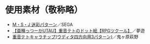 # 使用素材（敬称略）
* [M・S・J 迷彩パターン](http://kasaneteto.jp/twin_down.html)／SEGA
* [【亜種っつーかUTAU】重音テトのドット絵【RPGツクール】](http://piapro.jp/t/Ntrw)／夢遊
* [重音テトキャラチップ(ウディタ四方向用3パターン)](http://piapro.jp/t/CeSI)／鬼ヶ原萩野
